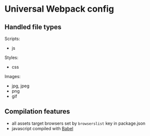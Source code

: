 # Universal Webpack config

## Handled file types

Scripts:

- js

Styles:

- css

Images:

- jpg, jpeg
- png
- gif

## Compilation features

- all assets target browsers set by `browserslist` key in package.json
- javascript compiled with [Babel](https://babeljs.io/)
